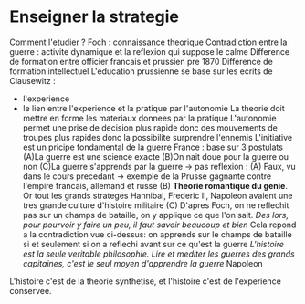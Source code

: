 # Enseigner la strategie
Comment l'etudier ?
Foch : connaissance theorique
Contradiction entre la guerre : activite dynamique et la reflexion qui suppose le calme
Difference de formation entre officier francais et prussien pre 1870
Difference de formation intellectuel 
L'education prussienne se base sur les ecrits de Clausewitz :
- l'experience
- le lien entre l'experience et la pratique par l'autonomie
La theorie doit mettre en forme les materiaux donnees par la pratique
L'autonomie permet une prise de decision plus rapide donc des mouvements de troupes plus rapides donc la possibilite surprendre l'ennemis 
L'initiative est un pricipe fondamental de la guerre
France : base sur 3 postulats 
(A)La guerre est une science exacte
(B)On nait doue pour la guerre ou non
(C)La guerre s'apprends par la guerre
-> pas reflexion : 
(A) Faux, vu dans le cours precedant -> exemple de la Prusse gagnante contre l'empire francais, allemand et russe
(B) **Theorie romantique du genie**.  Or tout les grands strateges Hannibal, Frederic II, Napoleon avaient une tres grande culture d'histoire militaire
(C) D'apres Foch, on ne reflechit pas sur un champs de bataille, on y applique ce que l'on sait. *Des lors, pour pourvoir y faire un peu, il faut savoir beaucoup et bien* Cela repond a la contradiction vue ci-dessus: on apprends sur le champs de bataille si et seulement si on a reflechi avant sur ce qu'est la guerre
*L'histoire est la seule veritable philosophie. Lire et mediter les guerres des grands capitaines, c'est le seul moyen d'apprendre la guerre* Napoleon

L'histoire c'est de la theorie synthetise, et l'histoire c'est de l'experience conservee. 
